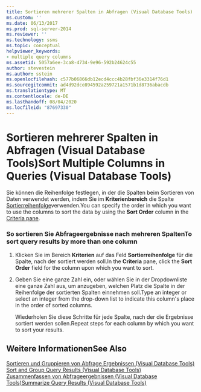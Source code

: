 ```yaml
---
title: Sortieren mehrerer Spalten in Abfragen (Visual Database Tools) | Microsoft-Dokumentation
ms.custom: ''
ms.date: 06/13/2017
ms.prod: sql-server-2014
ms.reviewer: ''
ms.technology: ssms
ms.topic: conceptual
helpviewer_keywords:
- multiple query columns
ms.assetid: 5057a6ee-3ca8-4734-9e96-592b24624c55
author: stevestein
ms.author: sstein
ms.openlocfilehash: c577b06866db12ecd4ccc4b28fbf36e3314f76d1
ms.sourcegitcommit: ad4d92dce894592a259721a1571b1d8736abacdb
ms.translationtype: MT
ms.contentlocale: de-DE
ms.lasthandoff: 08/04/2020
ms.locfileid: "87697330"
---
```

# <a name="sort-multiple-columns-in-queries-visual-database-tools"></a><span data-ttu-id="67025-102">Sortieren mehrerer Spalten in Abfragen (Visual Database Tools)</span><span class="sxs-lookup"><span data-stu-id="67025-102">Sort Multiple Columns in Queries (Visual Database Tools)</span></span>
  <span data-ttu-id="67025-103">Sie können die Reihenfolge festlegen, in der die Spalten beim Sortieren von Daten verwendet werden, indem Sie im **Kriterienbereich** die Spalte [Sortierreihenfolge](visual-database-tools.md)verwenden.</span><span class="sxs-lookup"><span data-stu-id="67025-103">You can specify the order in which you want to use the columns to sort the data by using the **Sort Order** column in the [Criteria pane](visual-database-tools.md).</span></span>  
  
### <a name="to-sort-query-results-by-more-than-one-column"></a><span data-ttu-id="67025-104">So sortieren Sie Abfrageergebnisse nach mehreren Spalten</span><span class="sxs-lookup"><span data-stu-id="67025-104">To sort query results by more than one column</span></span>  
  
1.  <span data-ttu-id="67025-105">Klicken Sie im Bereich **Kriterien** auf das Feld **Sortierreihenfolge** für die Spalte, nach der sortiert werden soll.</span><span class="sxs-lookup"><span data-stu-id="67025-105">In the **Criteria** pane, click the **Sort Order** field for the column upon which you want to sort.</span></span>  
  
2.  <span data-ttu-id="67025-106">Geben Sie eine ganze Zahl ein, oder wählen Sie in der Dropdownliste eine ganze Zahl aus, um anzugeben, welchen Platz die Spalte in der Reihenfolge der sortierten Spalten einnehmen soll.</span><span class="sxs-lookup"><span data-stu-id="67025-106">Type an integer or select an integer from the drop-down list to indicate this column's place in the order of sorted columns.</span></span>  
  
     <span data-ttu-id="67025-107">Wiederholen Sie diese Schritte für jede Spalte, nach der die Ergebnisse sortiert werden sollen.</span><span class="sxs-lookup"><span data-stu-id="67025-107">Repeat steps for each column by which you want to sort your results.</span></span>  
  
## <a name="see-also"></a><span data-ttu-id="67025-108">Weitere Informationen</span><span class="sxs-lookup"><span data-stu-id="67025-108">See Also</span></span>  
 <span data-ttu-id="67025-109">[Sortieren und Gruppieren von Abfrage Ergebnissen &#40;Visual Database Tools&#41;](sort-and-group-query-results-visual-database-tools.md) </span><span class="sxs-lookup"><span data-stu-id="67025-109">[Sort and Group Query Results &#40;Visual Database Tools&#41;](sort-and-group-query-results-visual-database-tools.md) </span></span>  
 [<span data-ttu-id="67025-110">Zusammenfassen von Abfrageergebnissen &#40;Visual Database Tools&#41;</span><span class="sxs-lookup"><span data-stu-id="67025-110">Summarize Query Results &#40;Visual Database Tools&#41;</span></span>](summarize-query-results-visual-database-tools.md)  
  
  
